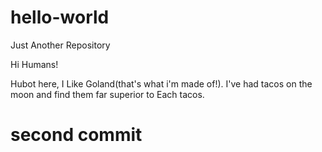# hello-world

Just Another Repository

Hi Humans!

Hubot here, I Like Goland(that's what i'm made of!).
I've had tacos on the moon and find them far superior to Each tacos.

# second commit
